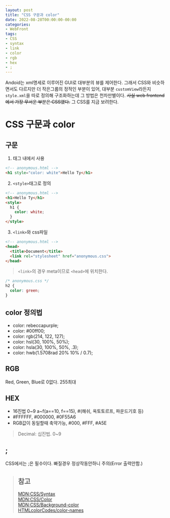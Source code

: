 ```yaml
---
layout: post
title: "CSS 구문과 color"
date: 2022-08-28T00:00:00-00:00
categories:
- WebFront
tags:
- CSS
- syntax
- link
- color
- rgb
- hex
- ;
---
```

Andoid는 xml명세로 이루어진 GUI로 대부분의 뷰를 제어한다. 그래서 CSS와 비슷하면서도 다르지만 더 작은그룹의 정적인 부분이 있어, 대부분 `customView`라든지 `style.xml`을 따로 정의해 구조화하는데 그 방법은 천차만별이다. ~~사실 web frontend에서 가장 무서운 부분은 CSS였다.~~ 그 CSS를 지금 보려한다.

# CSS 구문과 color

## 구문
1. 태그 내에서 사용
```html
<!-- anonymous.html -->
<h1 style="color: white">Hello Ty</h1>
```
2. `<style>`태그로 정의
```html
<!-- anonymous.html -->
<h1>Hello Ty</h1>
<style>
  h1 {
    color: white;
  }
</style>
```

3. `<link>`와 css파일
```html
<!-- anonymous.html -->
<head>
  <title>Document</title>
  <link rel="stylesheet" href="anonymous.css">
</head>
```
> `<link>`의 경우 meta이므로 `<head>`에 위치한다.
```css
/* anonymous.css */
h2 {
  color: green;
}
```

## color 정의법
- color: rebeccapurple;
- color: #00ff00;
- color: rgb(214, 122, 127);
- color: hsl(30, 100%, 50%);
- color: hsla(30, 100%, 50%, .3);
- color: hwb(1.5708rad 20% 10% / 0.7);

## RGB
Red, Green, Blue로 0없다. 255최대

## HEX
- 16진법 0~9 a~f(a==10, f==15), #(해쉬, 옥토토르프, 파운드기호 등)
- #FFFFFF, #000000, #0F55A6
- RGB값이 동일할때 축약가능, #000, #FFF, #A5E
> Decimal: 십진법. 0~9

## ;
CSS에서는 ;은 필수이다. 빠질경우 정상작동안하니 주의(Error 출력안함.)

> ## 참고
> [MDN:CSS/Syntax](https://developer.mozilla.org/ko/docs/Web/CSS/Syntax)  
> [MDN:CSS/Color](https://developer.mozilla.org/ko/docs/Web/CSS/color)   
> [MDN:CSS/Background-color](https://developer.mozilla.org/ko/docs/Web/CSS/background-color)   
> [HTMLcolorCodes/color-names](https://htmlcolorcodes.com/color-names/)